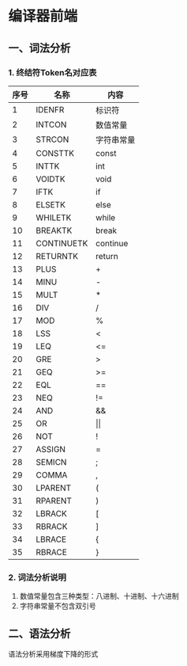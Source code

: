 # 编译器前端

## 一、词法分析

### 1. 终结符Token名对应表

| 序号 | 名称       | 内容       |
| ---- | ---------- | ---------- |
| 1    | IDENFR     | 标识符     |
| 2    | INTCON     | 数值常量   |
| 3    | STRCON     | 字符串常量 |
| 4    | CONSTTK    | const      |
| 5    | INTTK      | int        |
| 6    | VOIDTK     | void       |
| 7    | IFTK       | if         |
| 8    | ELSETK     | else       |
| 9    | WHILETK    | while      |
| 10   | BREAKTK    | break      |
| 11   | CONTINUETK | continue   |
| 12   | RETURNTK   | return     |
| 13   | PLUS       | +          |
| 14   | MINU       | -          |
| 15   | MULT       | *          |
| 16   | DIV        | /          |
| 17   | MOD        | %          |
| 18   | LSS        | <          |
| 19   | LEQ        | <=         |
| 20   | GRE        | >          |
| 21   | GEQ        | >=         |
| 22   | EQL        | ==         |
| 23   | NEQ        | !=         |
| 24   | AND        | &&         |
| 25   | OR         | \|\|       |
| 26   | NOT        | !          |
| 27   | ASSIGN     | =          |
| 28   | SEMICN     | ;          |
| 29   | COMMA      | ,          |
| 30   | LPARENT    | (          |
| 31   | RPARENT    | )          |
| 32   | LBRACK     | [          |
| 33   | RBRACK     | ]          |
| 34   | LBRACE     | {          |
| 35   | RBRACE     | }          |



### 2. 词法分析说明

1. 数值常量包含三种类型：八进制、十进制、十六进制
2. 字符串常量不包含双引号



## 二、语法分析

语法分析采用梯度下降的形式


